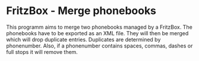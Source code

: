 # FritzBox - Merge phonebooks
This programm aims to merge two phonebooks managed by a FritzBox. The phonebooks have to be exported as an XML file. They will then be merged which will drop duplicate entries. Duplicates are determined by phonenumber. Also, if a phonenumber contains spaces, commas, dashes or full stops it will remove them.
